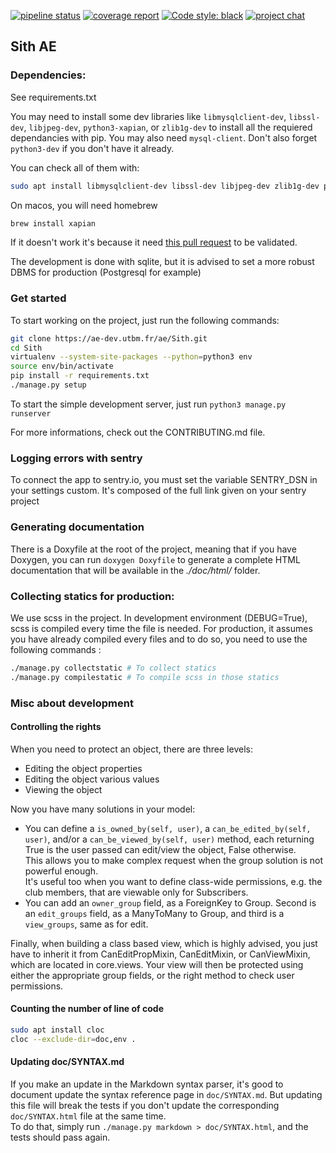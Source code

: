 [![pipeline status](https://ae-dev.utbm.fr/ae/Sith/badges/master/pipeline.svg)](https://ae-dev.utbm.fr/ae/Sith/commits/master)
[![coverage report](https://ae-dev.utbm.fr/ae/Sith/badges/master/coverage.svg)](https://ae-dev.utbm.fr/ae/Sith/commits/master)
[![Code style: black](https://img.shields.io/badge/code%20style-black-000000.svg)](https://github.com/ambv/black)
[![project chat](https://img.shields.io/badge/zulip-join_chat-brightgreen.svg)](https://ae-dev.zulipchat.com)

## Sith AE

### Dependencies:
See requirements.txt

You may need to install some dev libraries like `libmysqlclient-dev`, `libssl-dev`, `libjpeg-dev`, `python3-xapian`, or `zlib1g-dev` to install all the
requiered dependancies with pip. You may also need `mysql-client`. Don't also forget `python3-dev` if you don't have it
already.

You can check all of them with:

```bash
sudo apt install libmysqlclient-dev libssl-dev libjpeg-dev zlib1g-dev python3-dev libffi-dev python3-dev libgraphviz-dev pkg-config python3-xapian gettext
```

On macos, you will need homebrew

```bash
brew install xapian
```

If it doesn't work it's because it need [this pull request](https://github.com/Homebrew/homebrew-core/pull/34835) to be validated.

The development is done with sqlite, but it is advised to set a more robust DBMS for production (Postgresql for example)

### Get started

To start working on the project, just run the following commands:

```bash
git clone https://ae-dev.utbm.fr/ae/Sith.git
cd Sith
virtualenv --system-site-packages --python=python3 env
source env/bin/activate
pip install -r requirements.txt
./manage.py setup
```

To start the simple development server, just run `python3 manage.py runserver`

For more informations, check out the CONTRIBUTING.md file.

### Logging errors with sentry

To connect the app to sentry.io, you must set the variable SENTRY_DSN in your settings custom. It's composed of the full link given on your sentry project

### Generating documentation

There is a Doxyfile at the root of the project, meaning that if you have Doxygen, you can run `doxygen Doxyfile` to
generate a complete HTML documentation that will be available in the *./doc/html/* folder.

### Collecting statics for production:

We use scss in the project. In development environment (DEBUG=True), scss is compiled every time the file is needed. For production, it assumes you have already compiled every files and to do so, you need to use the following commands : 

```bash
./manage.py collectstatic # To collect statics
./manage.py compilestatic # To compile scss in those statics
```

### Misc about development

#### Controlling the rights

When you need to protect an object, there are three levels:
  * Editing the object properties
  * Editing the object various values
  * Viewing the object

Now you have many solutions in your model:
  * You can define a `is_owned_by(self, user)`, a `can_be_edited_by(self, user)`, and/or a `can_be_viewed_by(self, user)`
    method, each returning True is the user passed can edit/view the object, False otherwise.   
    This allows you to make complex request when the group solution is not powerful enough.    
    It's useful too when you want to define class-wide permissions, e.g. the club members, that are viewable only for
    Subscribers.
  * You can add an `owner_group` field, as a ForeignKey to Group.  Second is an `edit_groups` field, as a ManyToMany to
    Group, and third is a `view_groups`, same as for edit.

Finally, when building a class based view, which is highly advised, you just have to inherit it from CanEditPropMixin,
CanEditMixin, or CanViewMixin, which are located in core.views. Your view will then be protected using either the
appropriate group fields, or the right method to check user permissions.

#### Counting the number of line of code

```bash
sudo apt install cloc
cloc --exclude-dir=doc,env .
```

#### Updating doc/SYNTAX.md

If you make an update in the Markdown syntax parser, it's good to document
update the syntax reference page in `doc/SYNTAX.md`. But updating this file will
break the tests if you don't update the corresponding `doc/SYNTAX.html` file at
the same time.  
To do that, simply run `./manage.py markdown > doc/SYNTAX.html`,
and the tests should pass again.


